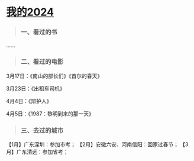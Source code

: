 # [我的2024](https://github.com/flyfish321/gitblog/issues/9)

> ### 一、看过的书

......

> ### 二、看过的电影

3月17日：《南山的部长们》《首尔的春天》

3月23日：《出租车司机》

4月4日：《辩护人》

4月5日：《1987：黎明到来的那一天》

> ### 三、去过的城市

【1月】广东深圳：参加市考；
【2月】安徽六安、河南信阳：回家过春节；
【3月】广东清远：参加省考；

